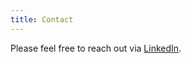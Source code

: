 ```yaml
---
title: Contact
---
```


Please feel free to reach out via [LinkedIn](https://www.linkedin.com/in/lonjezo-sithole-7b83b234/).
